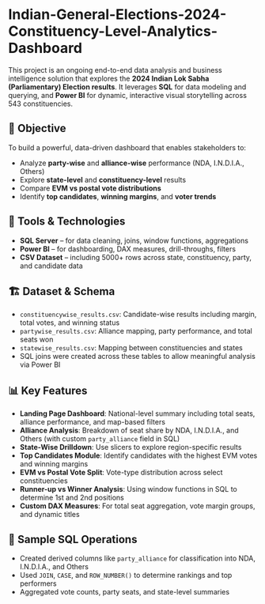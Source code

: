 # Indian-General-Elections-2024-Constituency-Level-Analytics-Dashboard

This project is an ongoing end-to-end data analysis and business intelligence solution that explores the **2024 Indian Lok Sabha (Parliamentary) Election results**. It leverages **SQL** for data modeling and querying, and **Power BI** for dynamic, interactive visual storytelling across 543 constituencies.

## 📌 Objective 

To build a powerful, data-driven dashboard that enables stakeholders to:
- Analyze **party-wise** and **alliance-wise** performance (NDA, I.N.D.I.A., Others)
- Explore **state-level** and **constituency-level** results
- Compare **EVM vs postal vote distributions**
- Identify **top candidates**, **winning margins**, and **voter trends**

## 🧰 Tools & Technologies 

- **SQL Server** – for data cleaning, joins, window functions, aggregations
- **Power BI** – for dashboarding, DAX measures, drill-throughs, filters
- **CSV Dataset** – including 5000+ rows across state, constituency, party, and candidate data

## 🏗️ Dataset & Schema

- `constituencywise_results.csv`: Candidate-wise results including margin, total votes, and winning status
- `partywise_results.csv`: Alliance mapping, party performance, and total seats won
- `statewise_results.csv`: Mapping between constituencies and states
- SQL joins were created across these tables to allow meaningful analysis via Power BI

## 📊 Key Features

- **Landing Page Dashboard**: National-level summary including total seats, alliance performance, and map-based filters
- **Alliance Analysis**: Breakdown of seat share by NDA, I.N.D.I.A., and Others (with custom `party_alliance` field in SQL)
- **State-Wise Drilldown**: Use slicers to explore region-specific results
- **Top Candidates Module**: Identify candidates with the highest EVM votes and winning margins
- **EVM vs Postal Vote Split**: Vote-type distribution across select constituencies
- **Runner-up vs Winner Analysis**: Using window functions in SQL to determine 1st and 2nd positions
- **Custom DAX Measures**: For total seat aggregation, vote margin groups, and dynamic titles

## 🧠 Sample SQL Operations

- Created derived columns like `party_alliance` for classification into NDA, I.N.D.I.A., and Others
- Used `JOIN`, `CASE`, and `ROW_NUMBER()` to determine rankings and top performers
- Aggregated vote counts, party seats, and state-level summaries
